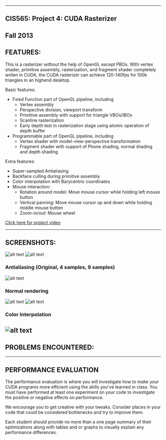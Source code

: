 -------------------------------------------------------------------------------
CIS565: Project 4: CUDA Rasterizer
-------------------------------------------------------------------------------
Fall 2013
-------------------------------------------------------------------------------

FEATURES:
-------------------------------------------------------------------------------
This is a rasterizer without the help of OpenGL except PBOs. With vertex shader, primitive assembly, rasterization, and fragment shader completely writen in CUDA, the CUDA rasterizer can achieve 120-140fps for 100k triangles in an highend desktop.

Basic features:

* Fxied Function part of OpenGL pipeline, including
  * Vertex assembly
  * Perspective division, viewport transform
  * Primitive assembly with support for triangle VBOs/IBOs
  * Scanline rasterization
  * Early depth test in rasterization stage using atomic operation of depth buffer
* Programmable part of OpenGL pipeline, including
  * Vertex shader with model-view-perspective transformation
  * Fragment shader with support of Phone shading, normal shading and depth shading

Extra features:

* Super-sampled Antialiasing
* Backface culling during primitive assembly
* Color interpolation with Barycentric coordinates
* Mouse interaction:
  * Rotation around model: Move mouse cursor while holding left mouse button
  * Vertical panning: Move mouse cursor up and down while holding middle mouse button
  * Zoom-in/out: Mouse wheel


[Click here for project video](http://youtu.be/e5DsuHbJe00 )
 

-------------------------------------------------------------------------------
SCREENSHOTS:
-------------------------------------------------------------------------------
![alt text](renders/buddha.bmp)
![alt text](renders/cow.bmp)


### Antialiasing (Original, 4 samples, 9 samples)
![alt text](renders/buddhaAAA_close.bmp)

### Normal rendering
![alt text](renders/normalRenderingHebe.bmp)
![alt text](renders/normalRendering.bmp)

### Color Interpolation
![alt text](renders/colorInterpolation.bmp)
-------------------------------------------------------------------------------
PROBLEMS ENCOUNTERED:
-------------------------------------------------------------------------------

-------------------------------------------------------------------------------
PERFORMANCE EVALUATION
-------------------------------------------------------------------------------
The performance evaluation is where you will investigate how to make your CUDA
programs more efficient using the skills you've learned in class. You must have
performed at least one experiment on your code to investigate the positive or
negative effects on performance. 

We encourage you to get creative with your tweaks. Consider places in your code
that could be considered bottlenecks and try to improve them. 

Each student should provide no more than a one page summary of their
optimizations along with tables and or graphs to visually explain any
performance differences.


